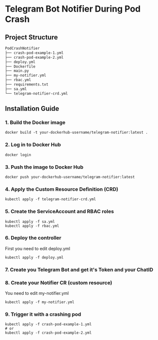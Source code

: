 # Telegram Bot Notifier During Pod Crash

## Project Structure

```bash
PodCrashNotifier
├── crash-pod-example-1.yml
├── crash-pod-example-2.yml
├── deploy.yml
├── Dockerfile
├── main.py
├── my-notifier.yml
├── rbac.yml
├── requirements.txt
├── sa.yml
└── telegram-notifier-crd.yml
```

## Installation Guide

### 1. Build the Docker image

```
docker build -t your-dockerhub-username/telegram-notifier:latest .
```

### 2. Log in to Docker Hub

```docker login```

### 3. Push the image to Docker Hub

```
docker push your-dockerhub-username/telegram-notifier:latest
```

### 4. Apply the Custom Resource Definition (CRD)

```
kubectl apply -f telegram-notifier-crd.yml
```

### 5. Create the ServiceAccount and RBAC roles

```
kubectl apply -f sa.yml
kubectl apply -f rbac.yml
```

### 6. Deploy the controller

First you need to edit deploy.yml

```
kubectl apply -f deploy.yml
```
### 7. Create you Telegram Bot and get it's Token and your ChatID

### 8. Create your Notifier CR (custom resource)

You need to edit my-notifier.yml

```
kubectl apply -f my-notifier.yml
```

### 9. Trigger it with a crashing pod

```
kubectl apply -f crash-pod-example-1.yml
# or
kubectl apply -f crash-pod-example-2.yml
```

